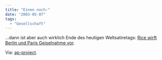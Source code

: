 ```yaml
---
title: "Einen noch:"
date: "2003-05-07"
tags:
  - "Gesellschaft"
---
```


…dann ist aber auch wirklich Ende des heutigen Weltsatiretags: [Rice wirft Berlin und Paris Geiselnahme vor](http://www.rp-online.de/news/politik/2003-0507/usa_vorwuerfe.html "RP Online").

Via: [ap-project](http://www.ap-project.com/comments.php?id=P139_0_1_0).

